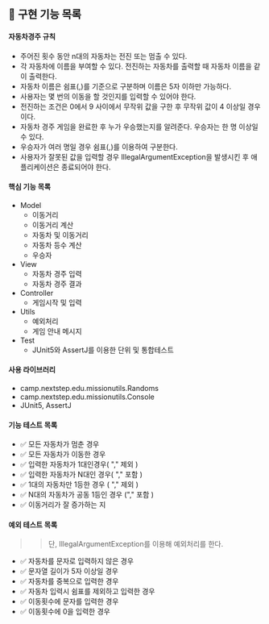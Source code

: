 ## 🚀 구현 기능 목록

#### 자동차경주 규칙
- 주어진 횟수 동안 n대의 자동차는 전진 또는 멈출 수 있다.
- 각 자동차에 이름을 부여할 수 있다. 전진하는 자동차를 출력할 때 자동차 이름을 같이 출력한다.
- 자동차 이름은 쉼표(,)를 기준으로 구분하며 이름은 5자 이하만 가능하다.
- 사용자는 몇 번의 이동을 할 것인지를 입력할 수 있어야 한다.
- 전진하는 조건은 0에서 9 사이에서 무작위 값을 구한 후 무작위 값이 4 이상일 경우이다.
- 자동차 경주 게임을 완료한 후 누가 우승했는지를 알려준다. 우승자는 한 명 이상일 수 있다.
- 우승자가 여러 명일 경우 쉼표(,)를 이용하여 구분한다.
- 사용자가 잘못된 값을 입력할 경우 IllegalArgumentException을 발생시킨 후 애플리케이션은 종료되어야 한다.

#### 핵심 기능 목록
- Model
  - 이동거리
  - 이동거리 계산
  - 자동차 및 이동거리
  - 자동차 등수 계산
  - 우승자
- View
  - 자동차 경주 입력 
  - 자동차 경주 결과
- Controller
  - 게임시작 및 입력
- Utils
  - 예외처리
  - 게임 안내 메시지
- Test 
  - JUnit5와 AssertJ를 이용한 단위 및 통합테스트

#### 사용 라이브러리
- camp.nextstep.edu.missionutils.Randoms
- camp.nextstep.edu.missionutils.Console
- JUnit5, AssertJ

#### 기능 테스트 목록
- ✅  모든 자동차가 멈춘 경우
- ✅  모든 자동차가 이동한 경우
- ✅  입력한 자동차가 1대인경우( "," 제외 )
- ✅  입력한 자동차가 N대인 경우( "," 포함 )
- ✅  1대의 자동차만 1등한 경우 ( "," 제외 )
- ✅  N대의 자동차가 공동 1등인 경우 ("," 포함 )
- ✅  이동거리가 잘 증가하는 지

#### 예외 테스트 목록
>> 단, IllegalArgumentException를 이용해 예외처리를 한다.
- ✅  자동차를 문자로 입력하지 않은 경우
- ✅  문자열 길이가 5자 이상일 경우
- ✅  자동차를 중복으로 입력한 경우
- ✅  자동차 입력시 쉼표를 제외하고 입력한 경우
- ✅  이동횟수에 문자를 입력한 경우
- ✅  이동횟수에 0을 입력한 경우